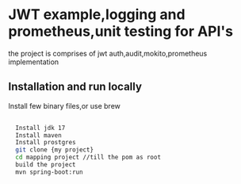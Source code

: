 
# JWT example,logging and prometheus,unit testing for API's

the project is comprises of jwt auth,audit,mokito,prometheus implementation


## Installation and run locally

Install few binary files,or use brew

```bash
  
  Install jdk 17
  Install maven
  Install prostgres
  git clone {my project}
  cd mapping project //till the pom as root
  build the project
  mvn spring-boot:run


```
    